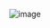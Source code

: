 ![image](https://user-images.githubusercontent.com/40799363/176999153-84731512-b23d-43fc-a908-91932092a9ea.png)
